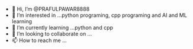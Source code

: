 - 👋 Hi, I’m @PRAFULPAWAR8888
- 👀 I’m interested in ...python programing, cpp programing and AI and ML learning
- 🌱 I’m currently learning ...python and cpp
- 💞️ I’m looking to collaborate on ...
- 📫 How to reach me ...

<!---
PRAFULPAWAR8888/PRAFULPAWAR8888 is a ✨ special ✨ repository because its `README.md` (this file) appears on your GitHub profile.
You can click the Preview link to take a look at your changes.
--->
